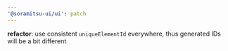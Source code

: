 ```yaml
---
'@soramitsu-ui/ui': patch
---
```


**refactor**: use consistent `uniqueElementId` everywhere, thus generated IDs will be a bit different
